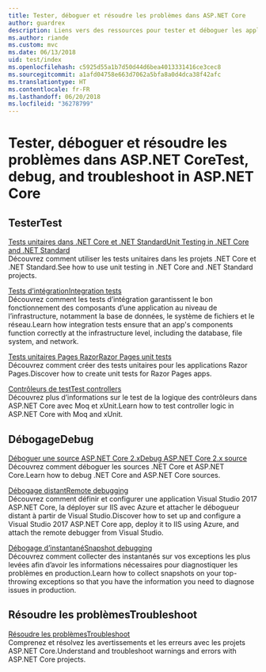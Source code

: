 ```yaml
---
title: Tester, déboguer et résoudre les problèmes dans ASP.NET Core
author: guardrex
description: Liens vers des ressources pour tester et déboguer les applications ASP.NET Core.
ms.author: riande
ms.custom: mvc
ms.date: 06/13/2018
uid: test/index
ms.openlocfilehash: c5925d55a1b7d50d44d6bea4013331416ce3cec8
ms.sourcegitcommit: a1afd04758e663d7062a5bfa8a0d4dca38f42afc
ms.translationtype: HT
ms.contentlocale: fr-FR
ms.lasthandoff: 06/20/2018
ms.locfileid: "36278799"
---
```

# <a name="test-debug-and-troubleshoot-in-aspnet-core"></a><span data-ttu-id="2be1a-103">Tester, déboguer et résoudre les problèmes dans ASP.NET Core</span><span class="sxs-lookup"><span data-stu-id="2be1a-103">Test, debug, and troubleshoot in ASP.NET Core</span></span>

## <a name="test"></a><span data-ttu-id="2be1a-104">Tester</span><span class="sxs-lookup"><span data-stu-id="2be1a-104">Test</span></span>

[<span data-ttu-id="2be1a-105">Tests unitaires dans .NET Core et .NET Standard</span><span class="sxs-lookup"><span data-stu-id="2be1a-105">Unit Testing in .NET Core and .NET Standard</span></span>](/dotnet/articles/core/testing/)  
<span data-ttu-id="2be1a-106">Découvrez comment utiliser les tests unitaires dans les projets .NET Core et .NET Standard.</span><span class="sxs-lookup"><span data-stu-id="2be1a-106">See how to use unit testing in .NET Core and .NET Standard projects.</span></span>

[<span data-ttu-id="2be1a-107">Tests d’intégration</span><span class="sxs-lookup"><span data-stu-id="2be1a-107">Integration tests</span></span>](xref:test/integration-tests)  
<span data-ttu-id="2be1a-108">Découvrez comment les tests d’intégration garantissent le bon fonctionnement des composants d’une application au niveau de l’infrastructure, notamment la base de données, le système de fichiers et le réseau.</span><span class="sxs-lookup"><span data-stu-id="2be1a-108">Learn how integration tests ensure that an app's components function correctly at the infrastructure level, including the database, file system, and network.</span></span>

[<span data-ttu-id="2be1a-109">Tests unitaires Pages Razor</span><span class="sxs-lookup"><span data-stu-id="2be1a-109">Razor Pages unit tests</span></span>](xref:test/razor-pages-tests)  
<span data-ttu-id="2be1a-110">Découvrez comment créer des tests unitaires pour les applications Razor Pages.</span><span class="sxs-lookup"><span data-stu-id="2be1a-110">Discover how to create unit tests for Razor Pages apps.</span></span>

[<span data-ttu-id="2be1a-111">Contrôleurs de test</span><span class="sxs-lookup"><span data-stu-id="2be1a-111">Test controllers</span></span>](xref:mvc/controllers/testing)  
<span data-ttu-id="2be1a-112">Découvrez plus d’informations sur le test de la logique des contrôleurs dans ASP.NET Core avec Moq et xUnit.</span><span class="sxs-lookup"><span data-stu-id="2be1a-112">Learn how to test controller logic in ASP.NET Core with Moq and xUnit.</span></span>

## <a name="debug"></a><span data-ttu-id="2be1a-113">Débogage</span><span class="sxs-lookup"><span data-stu-id="2be1a-113">Debug</span></span>

[<span data-ttu-id="2be1a-114">Déboguer une source ASP.NET Core 2.x</span><span class="sxs-lookup"><span data-stu-id="2be1a-114">Debug ASP.NET Core 2.x source</span></span>](https://github.com/aspnet/Docs/issues/4155)  
<span data-ttu-id="2be1a-115">Découvrez comment déboguer les sources .NET Core et ASP.NET Core.</span><span class="sxs-lookup"><span data-stu-id="2be1a-115">Learn how to debug .NET Core and ASP.NET Core sources.</span></span>

[<span data-ttu-id="2be1a-116">Débogage distant</span><span class="sxs-lookup"><span data-stu-id="2be1a-116">Remote debugging</span></span>](/visualstudio/debugger/remote-debugging-azure)  
<span data-ttu-id="2be1a-117">Découvrez comment définir et configurer une application Visual Studio 2017 ASP.NET Core, la déployer sur IIS avec Azure et attacher le débogueur distant à partir de Visual Studio.</span><span class="sxs-lookup"><span data-stu-id="2be1a-117">Discover how to set up and configure a Visual Studio 2017 ASP.NET Core app, deploy it to IIS using Azure, and attach the remote debugger from Visual Studio.</span></span>

[<span data-ttu-id="2be1a-118">Débogage d’instantané</span><span class="sxs-lookup"><span data-stu-id="2be1a-118">Snapshot debugging</span></span>](/azure/application-insights/app-insights-snapshot-debugger)  
<span data-ttu-id="2be1a-119">Découvrez comment collecter des instantanés sur vos exceptions les plus levées afin d’avoir les informations nécessaires pour diagnostiquer les problèmes en production.</span><span class="sxs-lookup"><span data-stu-id="2be1a-119">Learn how to collect snapshots on your top-throwing exceptions so that you have the information you need to diagnose issues in production.</span></span>

## <a name="troubleshoot"></a><span data-ttu-id="2be1a-120">Résoudre les problèmes</span><span class="sxs-lookup"><span data-stu-id="2be1a-120">Troubleshoot</span></span>

[<span data-ttu-id="2be1a-121">Résoudre les problèmes</span><span class="sxs-lookup"><span data-stu-id="2be1a-121">Troubleshoot</span></span>](xref:test/troubleshoot)  
<span data-ttu-id="2be1a-122">Comprenez et résolvez les avertissements et les erreurs avec les projets ASP.NET Core.</span><span class="sxs-lookup"><span data-stu-id="2be1a-122">Understand and troubleshoot warnings and errors with ASP.NET Core projects.</span></span>
